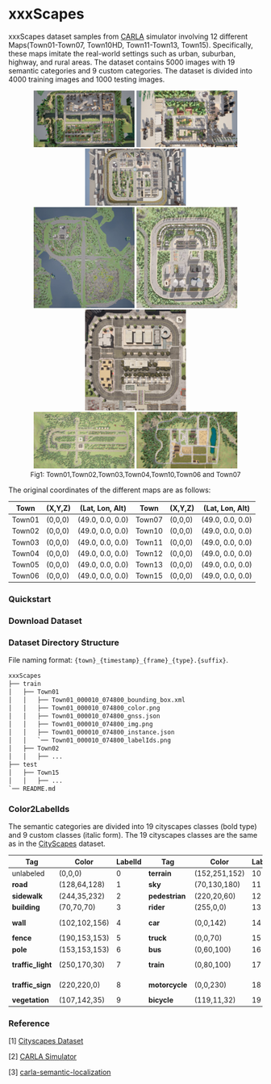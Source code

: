 
[//]: # (```text)

[//]: # (         _____       ___   _____    _           ___   _____   _____       ___   _____   _____   _____  )

[//]: # (        /  ___|     /   | |  _  \  | |         /   | /  ___/ /  ___|     /   | |  _  \ | ____| /  ___/ )

[//]: # (        | |        / /| | | |_| |  | |        / /| | | |___  | |        / /| | | |_| | | |__   | |___  )

[//]: # (        | |       / / | | |  _  /  | |       / / | | \___  \ | |       / / | | |  ___/ |  __|  \___  \ )

[//]: # (        | |___   / /  | | | | \ \  | |___   / /  | |  ___| | | |___   / /  | | | |     | |___   ___| | )

[//]: # (        \_____| /_/   |_| |_|  \_\ |_____| /_/   |_| /_____/ \_____| /_/   |_| |_|     |_____| /_____/ )

[//]: # (```)

[//]: # (<div align="center">)

[//]: # (<h1 style="font-family: 'Britannic Bold'; font-size: xxx-large; color: lightsteelblue">xxxScapes</h1>)

[//]: # (</div>)


# xxxScapes

xxxScapes dataset samples from [CARLA](http://carla.org) simulator involving 12 different Maps(Town01-Town07, Town10HD, Town11-Town13, Town15). 
Specifically, these maps imitate the real-world settings such as urban, suburban, highway, and rural areas.
The dataset contains 5000 images with 19 semantic categories and 9 custom categories. The dataset is divided into 4000 training images and 1000 testing images.

<div align="center">
    <img src="./images/town01aerial.png" style="width: 200px">
    <img src="./images/town02aerial.png" style="width: 200px">
    <img src="./images/town03aerial.png" style="width: 200px">
</div>
<div align="center">
    <img src="./images/town04aerial.png" style="width: 200px">
    <img src="./images/town05aerial.png" style="width: 200px">
    <img src="./images/town10aerial.png" style="width: 200px">
</div>
<div align="center">
    <img src="./images/town06aerial.png" style="width: 200px">
    <img src="./images/town07aerial.png" style="width: 200px">
</div>
<div align="center"> 
    <span style="font-size: small">
        Fig1: Town01,Town02,Town03,Town04,Town10,Town06 and Town07 
    </span> 
</div>

The original coordinates of the different maps are as follows:

| Town   | (X,Y,Z) | (Lat, Lon, Alt)  | Town     | (X,Y,Z) | (Lat, Lon, Alt)  |
|--------|---------|------------------|----------|---------|------------------|
| Town01 | (0,0,0) | (49.0, 0.0, 0.0) | Town07   | (0,0,0) | (49.0, 0.0, 0.0) |
| Town02 | (0,0,0) | (49.0, 0.0, 0.0) | Town10   | (0,0,0) | (49.0, 0.0, 0.0) |
| Town03 | (0,0,0) | (49.0, 0.0, 0.0) | Town11   | (0,0,0) | (49.0, 0.0, 0.0) |
| Town04 | (0,0,0) | (49.0, 0.0, 0.0) | Town12   | (0,0,0) | (49.0, 0.0, 0.0) |
| Town05 | (0,0,0) | (49.0, 0.0, 0.0) | Town13   | (0,0,0) | (49.0, 0.0, 0.0) |
| Town06 | (0,0,0) | (49.0, 0.0, 0.0) | Town15   | (0,0,0) | (49.0, 0.0, 0.0) |



### Quickstart

### Download Dataset

### Dataset Directory Structure

File naming format: `{town}_{timestamp}_{frame}_{type}.{suffix}`. 

```
xxxScapes
├── train
│   ├── Town01
│   │   ├── Town01_000010_074800_bounding_box.xml
│   │   ├── Town01_000010_074800_color.png
│   │   ├── Town01_000010_074800_gnss.json
│   │   ├── Town01_000010_074800_img.png
│   │   ├── Town01_000010_074800_instance.json
│   │   `── Town01_000010_074800_labelIds.png
│   ├── Town02
│   │   ├── ...
├── test
│   ├── Town15
│   │   ├── ...
`── README.md
```

### Color2LabelIds

The semantic categories are divided into 19 cityscapes classes (bold type) and 9 custom classes (italic form). The 19 cityscapes classes are the same as in the [CityScapes](https://www.cityscapes-dataset.com) dataset. 



| Tag               | Color          | LabelId | Tag            | Color           | LabelId | Tag          | Color           | LabelId |
|-------------------|----------------|---------|----------------|-----------------|---------|--------------|-----------------|---------|
| unlabeled         | (0,0,0)        | 0       | **terrain**    | (152,251,152)   | 10      | _static_     | (110,190,160)   | 20      |
| **road**          | (128,64,128)   | 1       | **sky**        | (70,130,180)    | 11      | _dynamic_    | (170,120,50)    | 21      |
| **sidewalk**      | (244,35,232)   | 2       | **pedestrian** | (220,20,60)     | 12      | _other_      | (55,90,80)      | 22      |
| **building**      | (70,70,70)     | 3       | **rider**      | (255,0,0)       | 13      | _water_      | (45,60,150)     | 23      |
| **wall**          | (102,102,156)  | 4       | **car**        | (0,0,142)       | 14      | _road line_  | (157,234,50)    | 24      |
| **fence**         | (190,153,153)  | 5       | **truck**      | (0,0,70)        | 15      | _ground_     | (81,0,81)       | 25      |
| **pole**          | (153,153,153)  | 6       | **bus**        | (0,60,100)      | 16      | _bridge_     | (150,100,100)   | 26      |
| **traffic_light** | (250,170,30)   | 7       | **train**      | (0,80,100)      | 17      | _rail track_ | (230,150,140)   | 27      |
| **traffic_sign**  | (220,220,0)    | 8       | **motorcycle** | (0,0,230)       | 18      | _guard rail_ | (180,165,180)   | 28      |
|  **vegetation**   | (107,142,35)   | 9       | **bicycle**    | (119,11,32)     | 19      |























### Reference

[1] [Cityscapes Dataset](https://www.cityscapes-dataset.com)

[2] [CARLA Simulator](http://carla.org)

[3] [carla-semantic-localization](https://github.com/lian999111/carla-semantic-localization/tree/c4844f2f6b8bbc21c8e3e4962954cf01eb673e85)